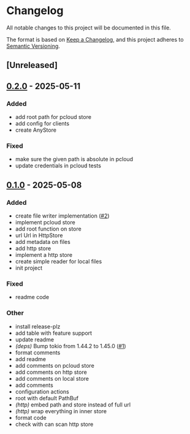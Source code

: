 # Changelog

All notable changes to this project will be documented in this file.

The format is based on [Keep a Changelog](https://keepachangelog.com/en/1.0.0/),
and this project adheres to [Semantic Versioning](https://semver.org/spec/v2.0.0.html).

## [Unreleased]

## [0.2.0](https://github.com/jdrouet/any-storage/compare/v0.1.0...v0.2.0) - 2025-05-11

### Added

- add root path for pcloud store
- add config for clients
- create AnyStore

### Fixed

- make sure the given path is absolute in pcloud
- update credentials in pcloud tests

## [0.1.0](https://github.com/jdrouet/any-storage/releases/tag/v0.1.0) - 2025-05-08

### Added

- create file writer implementation ([#2](https://github.com/jdrouet/any-storage/pull/2))
- implement pcloud store
- add root function on store
- url Url in HttpStore
- add metadata on files
- add http store
- implement a http store
- create simple reader for local files
- init project

### Fixed

- readme code

### Other

- install release-plz
- add table with feature support
- update readme
- *(deps)* Bump tokio from 1.44.2 to 1.45.0 ([#1](https://github.com/jdrouet/any-storage/pull/1))
- format comments
- add readme
- add comments on pcloud store
- add comments on http store
- add comments on local store
- add comments
- configuration actions
- root with default PathBuf
- *(http)* embed path and store instead of full url
- *(http)* wrap everything in inner store
- format code
- check with can scan http store
